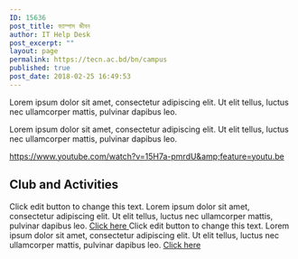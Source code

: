 ```yaml
---
ID: 15636
post_title: ক্যাম্পাস জীবন
author: IT Help Desk
post_excerpt: ""
layout: page
permalink: https://tecn.ac.bd/bn/campus
published: true
post_date: 2018-02-25 16:49:53
---
```

Lorem ipsum dolor sit amet, consectetur adipiscing elit. Ut elit tellus, luctus nec ullamcorper mattis, pulvinar dapibus leo.

Lorem ipsum dolor sit amet, consectetur adipiscing elit. Ut elit tellus, luctus nec ullamcorper mattis, pulvinar dapibus leo.

https://www.youtube.com/watch?v=15H7a-pmrdU&amp;feature=youtu.be
<h2>Club and Activities</h2>
Click edit button to change this text. Lorem ipsum dolor sit amet, consectetur adipiscing elit. Ut elit tellus, luctus nec ullamcorper mattis, pulvinar dapibus leo.
<a role="button" href="#">
Click here
</a>
Click edit button to change this text. Lorem ipsum dolor sit amet, consectetur adipiscing elit. Ut elit tellus, luctus nec ullamcorper mattis, pulvinar dapibus leo.
<a role="button" href="#">
Click here
</a>